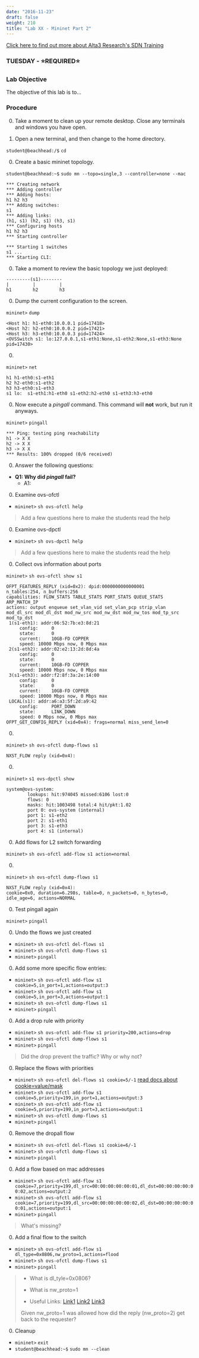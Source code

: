 ```yaml
---
date: "2016-11-23"
draft: false
weight: 210
title: "Lab XX - Mininet Part 2"
---
```

[Click here to find out more about Alta3 Research's SDN Training](https://alta3.com/courses/sdn)

### TUESDAY - &#x2B50;REQUIRED&#x2B50;

### Lab Objective
The objective of this lab is to...

### Procedure

0. Take a moment to clean up your remote desktop. Close any terminals and windows you have open.

0. Open a new terminal, and then change to the home directory.

  `student@beachhead:/$` `cd`

0. Create a basic mininet topology.

  `student@beachhead:~$` `sudo mn --topo=single,3 --controller=none --mac`
  
  ```
  *** Creating network
  *** Adding controller
  *** Adding hosts:
  h1 h2 h3
  *** Adding switches:
  s1
  *** Adding links:
  (h1, s1) (h2, s1) (h3, s1)
  *** Configuring hosts
  h1 h2 h3
  *** Starting controller

  *** Starting 1 switches
  s1 ...
  *** Starting CLI:
  ```
  
0. Take a moment to review the basic topology we just deployed:

  ```
  ---------(s1)--------
  |         |         |
  h1        h2        h3
  ```

0. Dump the current configuration to the screen.

  `mininet>` `dump`
  
  ```
  <Host h1: h1-eth0:10.0.0.1 pid=17418>
  <Host h2: h2-eth0:10.0.0.2 pid=17421>
  <Host h3: h3-eth0:10.0.0.3 pid=17424>
  <OVSSwitch s1: lo:127.0.0.1,s1-eth1:None,s1-eth2:None,s1-eth3:None pid=17430>
  ```

0. 

  `mininet>` `net`
  
  ```
  h1 h1-eth0:s1-eth1
  h2 h2-eth0:s1-eth2
  h3 h3-eth0:s1-eth3
  s1 lo:  s1-eth1:h1-eth0 s1-eth2:h2-eth0 s1-eth3:h3-eth0
  ```

0. Now execute a *pingall* command. This command will **not** work, but run it anyways.

  `mininet>` `pingall`
  
  ```
  *** Ping: testing ping reachability
  h1 -> X X
  h2 -> X X
  h3 -> X X
  *** Results: 100% dropped (0/6 received)
  ```

0. Answer the following questions:

  - **Q1: Why did *pingall* fail?**
    - A1:

0. Examine ovs-ofctl

  * `mininet>` `sh ovs-ofctl help`
  
  > Add a few questions here to make the students read the help

0. Examine ovs-dpctl

  * `mininet>` `sh ovs-dpctl help`
  
  > Add a few questions here to make the students read the help

0. Collect ovs information about ports 

  `mininet>` `sh ovs-ofctl show s1`

  ```
  OFPT_FEATURES_REPLY (xid=0x2): dpid:0000000000000001
  n_tables:254, n_buffers:256
  capabilities: FLOW_STATS TABLE_STATS PORT_STATS QUEUE_STATS ARP_MATCH_IP
  actions: output enqueue set_vlan_vid set_vlan_pcp strip_vlan mod_dl_src mod_dl_dst mod_nw_src mod_nw_dst mod_nw_tos mod_tp_src mod_tp_dst
   1(s1-eth1): addr:06:52:7b:e3:8d:21
       config:     0
       state:      0
       current:    10GB-FD COPPER
       speed: 10000 Mbps now, 0 Mbps max
   2(s1-eth2): addr:02:e2:13:2d:8d:4a
       config:     0
       state:      0
       current:    10GB-FD COPPER
       speed: 10000 Mbps now, 0 Mbps max
   3(s1-eth3): addr:f2:8f:3a:2e:14:00
       config:     0
       state:      0
       current:    10GB-FD COPPER
       speed: 10000 Mbps now, 0 Mbps max
   LOCAL(s1): addr:a6:a3:5f:2d:a9:42
       config:     PORT_DOWN
       state:      LINK_DOWN
       speed: 0 Mbps now, 0 Mbps max
  OFPT_GET_CONFIG_REPLY (xid=0x4): frags=normal miss_send_len=0
  ```

0.

  `mininet>` `sh ovs-ofctl dump-flows s1`
  
  ```
  NXST_FLOW reply (xid=0x4):
  ```

0.

  `mininet>` `s1 ovs-dpctl show`

  ```
  system@ovs-system:
          lookups: hit:974045 missed:6106 lost:0
          flows: 0
          masks: hit:1003498 total:4 hit/pkt:1.02
          port 0: ovs-system (internal)
          port 1: s1-eth2
          port 2: s1-eth1
          port 3: s1-eth3
          port 4: s1 (internal)
  ```

0. Add flows for L2 switch forwarding
 
  `mininet>` `sh ovs-ofctl add-flow s1 action=normal`

0.

  `mininet>` `sh ovs-ofctl dump-flows s1`
  
  ```
  NXST_FLOW reply (xid=0x4):
  cookie=0x0, duration=6.298s, table=0, n_packets=0, n_bytes=0, idle_age=6, actions=NORMAL
  ```

0. Test pingall again 
  
  `mininet>` `pingall`

0. Undo the flows we just created 
  
  * `mininet>` `sh ovs-ofctl del-flows s1`
  * `mininet>` `sh ovs-ofctl dump-flows s1`
  * `mininet>` `pingall`

0. Add some more specific flow entries:

  * `mininet>` `sh ovs-ofctl add-flow s1 cookie=5,in_port=1,actions=output:3`
  * `mininet>` `sh ovs-ofctl add-flow s1 cookie=5,in_port=3,actions=output:1`
  * `mininet>` `sh ovs-ofctl dump-flows s1`
  * `mininet>` `pingall`

0. Add a drop rule with priority

  * `mininet>` `sh ovs-ofctl add-flow s1 priority=200,actions=drop`
  * `mininet>` `sh ovs-ofctl dump-flows s1`
  * `mininet>` `pingall`
 
  > Did the drop prevent the traffic? Why or why not?

0. Replace the flows with priorities 

  * `mininet>` `sh ovs-ofctl del-flows s1 cookie=5/-1` [read docs about cookie=value/mask](http://openvswitch.org/support/dist-docs/ovs-ofctl.8.txt)
  * `mininet>` `sh ovs-ofctl add-flow s1 cookie=5,priority=199,in_port=1,actions=output:3`
  * `mininet>` `sh ovs-ofctl add-flow s1 cookie=5,priority=199,in_port=3,actions=output:1`
  * `mininet>` `sh ovs-ofctl dump-flows s1`
  * `mininet>` `pingall`

0. Remove the dropall flow

  * `mininet>` `sh ovs-ofctl del-flows s1 cookie=6/-1`
  * `mininet>` `sh ovs-ofctl dump-flows s1`
  * `mininet>` `pingall`

0. Add a flow based on mac addresses

  * `mininet>` `sh ovs-ofctl add-flow s1 cookie=7,priority=199,dl_src=00:00:00:00:00:01,dl_dst=00:00:00:00:00:02,actions=output:2`
  * `mininet>` `sh ovs-ofctl add-flow s1 cookie=7,priority=199,dl_src=00:00:00:00:00:02,dl_dst=00:00:00:00:00:01,actions=output:1 `
  * `mininet>` `pingall`
 
  > What's missing?

0. Add a final flow to the switch

  * `mininet>` `sh ovs-ofctl add-flow s1 dl_type=0x0806,nw_proto=1,actions=flood`
  * `mininet>` `sh ovs-ofctl dump-flows s1`
  * `mininet>` `pingall`

  > - What is dl_tyle=0x0806? 
  >
  > - What is nw_proto=1
  >
  > - Useful Links: [Link1](http://openvswitch.org/support/dist-docs/ovs-ofctl.8.txt) [Link2](https://en.wikipedia.org/wiki/EtherType) [Link3](https://en.wikipedia.org/wiki/Address_Resolution_Protocol)
  >
  > Given nw_proto=1 was allowed how did the reply (nw_proto=2) get back to the requester?

0. Cleanup  
  
  * `mininet>` `exit`
  * `student@beachhead:~$` `sudo mn --clean`
